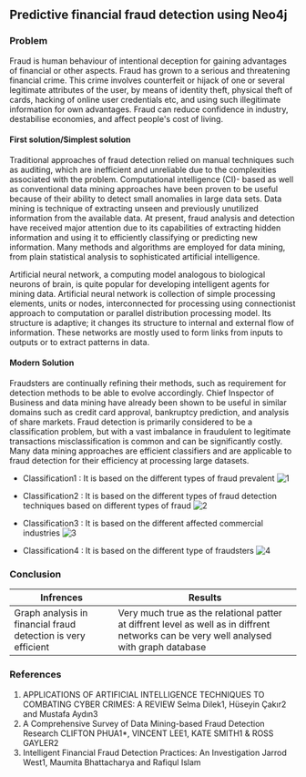 ## Predictive financial fraud detection using Neo4j

### Problem
Fraud is human behaviour of intentional deception for gaining advantages of financial or other aspects. Fraud has grown to a serious and threatening financial crime. This crime involves counterfeit or hijack of one or several legitimate attributes of the user, by means of identity theft, physical theft of cards, hacking of online user credentials etc, and using such illegitimate information for own advantages. Fraud can reduce confidence in industry, destabilise economies,
and affect people's cost of living. 	
	
#### First solution/Simplest solution

Traditional approaches of fraud detection relied on manual techniques such as auditing, which are inefficient and unreliable due
to the complexities associated with the problem. Computational intelligence (CI)- based as well as conventional data mining approaches have been proven to be useful because of their ability to detect small anomalies in large data sets.
Data mining is technique of extracting unseen and previously unutilized information from the available data. At present, fraud analysis and detection have received major attention due to its capabilities of extracting hidden information and using it to efficiently classifying or predicting new information. Many methods and algorithms are employed for data mining, from plain statistical analysis to sophisticated artificial intelligence.

Artificial neural network, a computing model analogous to biological neurons of brain, is quite popular for developing intelligent agents for mining data. Artificial neural network is collection of simple processing elements, units or nodes, interconnected for processing using connectionist approach to computation or parallel distribution processing model. Its structure is adaptive; it changes its structure to internal and external flow of information. These networks are mostly used to form links from inputs to outputs or to extract patterns in data.

#### Modern Solution

 Fraudsters are continually refining their methods, such as requirement for detection methods to be able to evolve accordingly.
 Chief Inspector of Business and data mining have already been shown to be useful in similar domains such as credit card approval, bankruptcy prediction, and analysis of share markets. Fraud detection is primarily considered to be a classification problem,
but with a vast imbalance in fraudulent to legitimate transactions misclassification is common and can be significantly costly. Many data mining approaches are efficient classifiers and are applicable to fraud detection for their efficiency at processing large datasets.

- Classification1 : It is based on the different types of fraud prevalent
![1](images/1.PNG)


- Classification2 : It is based on the different types of fraud detection techniques based on different types of fraud
![2](images/2.PNG)

- Classification3 : It is based on the different affected commercial industries
![3](images/3.PNG)


- Classification4 : It is based on the different type of fraudsters
![4](/images/4.PNG)
		
### Conclusion

Infrences|Results
---|---
Graph analysis in financial fraud detection is very efficient|Very much true as the relational patter at diffrent level as well as in diffrent networks can be very well analysed with graph database

### References
1. APPLICATIONS OF ARTIFICIAL INTELLIGENCE
   TECHNIQUES TO COMBATING CYBER CRIMES: A REVIEW
   Selma Dilek1, Hüseyin Çakır2 and Mustafa Aydın3
2. A Comprehensive Survey of Data Mining-based Fraud Detection Research
   CLIFTON PHUA1*, VINCENT LEE1, KATE SMITH1 & ROSS GAYLER2
3. Intelligent Financial Fraud Detection Practices: An Investigation
   Jarrod West1, Maumita Bhattacharya and Rafiqul Islam
